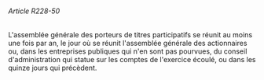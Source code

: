 ###### Article R228-50

L'assemblée générale des porteurs de titres participatifs se réunit au moins une fois par an, le jour où se réunit l'assemblée générale des actionnaires ou, dans les entreprises publiques qui n'en sont pas pourvues, du conseil d'administration qui statue sur les comptes de l'exercice écoulé, ou dans les quinze jours qui précèdent.


